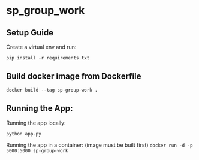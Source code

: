 # sp_group_work

## Setup Guide
Create a virtual env and run:

```pip install -r requirements.txt```

## Build docker image from Dockerfile

```docker build --tag sp-group-work .```

## Running the App:
Running the app locally:

```python app.py```

Running the app in a container: (image must be built first)
```docker run -d -p 5000:5000 sp-group-work```
